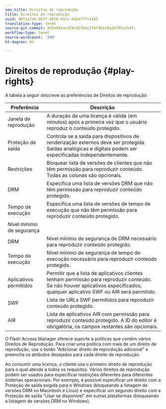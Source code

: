 ```yaml
---
seo-title: Direitos de reprodução
title: Direitos de reprodução
uuid: 90f2a7a6-6637-4d10-9afe-6d2e77fc4185
translation-type: tm+mt
source-git-commit: 9d2e046ae259c05fb4c278f464c9a26795e554fc
workflow-type: tm+mt
source-wordcount: '290'
ht-degree: 0%

---
```



# Direitos de reprodução {#play-rights}

A tabela a seguir descreve as preferências de Direitos de reprodução:

| Preferência | Descrição |
|--- |--- |
| Janela de reprodução | A duração de uma licença é válida (em minutos) após a primeira vez que o usuário reproduz o conteúdo protegido. |
| Proteção de saída | Controla se a saída para dispositivos de renderização externos deve ser protegida. Saídas analógicas e digitais podem ser especificadas independentemente. |
| Restrições | Bloquear lista de versões de clientes que não têm permissão para reproduzir conteúdo. Todas as colunas são opcionais. |
| DRM | Especifica uma lista de versões DRM que não têm permissão para reproduzir conteúdo protegido. |
| Tempo de execução | Especifica uma lista de versões de tempo de execução que não têm permissão para reproduzir conteúdo protegido. |
| Nível mínimo de segurança |  |
| DRM | Nível mínimo de segurança de DRM necessário para reproduzir conteúdo protegido. |
| Tempo de execução | Nível mínimo de segurança de tempo de execução necessário para reproduzir conteúdo protegido. |
| Aplicativos permitidos | Permitir que a lista de aplicativos clientes tenham permissão para reproduzir conteúdo. Se não houver aplicativos especificados, qualquer aplicativo SWF ou AIR será permitido. |
| SWF | Lista de URLs SWF permitidos para reproduzir conteúdo protegido. |
| AIR | Lista de aplicativos AIR com permissão para reproduzir conteúdo protegido. A ID do editor é obrigatória, os campos restantes são opcionais. |

O Flash Access Manager oferece suporte a políticas que contêm vários Direitos de Reprodução. Para criar uma política com mais de um direito de reprodução, use o botão &quot;Adicionar direito de reprodução adicional&quot; e preencha os atributos desejados para cada direito de reprodução.

Ao consumir uma licença, o cliente usa o primeiro direito de reprodução para o qual atende a todos os requisitos. Vários direitos de reprodução podem ser usados para especificar restrições diferentes para diferentes sistemas operacionais. Por exemplo, é possível especificar um direito com a Proteção de saída exigida para o Windows (bloqueando a listagem de versões DRM no Macintosh e Linux) e especificar um segundo direito com a Proteção de saída &quot;Usar se disponível&quot; em outras plataformas (bloqueando a listagem de versões DRM no Windows).
